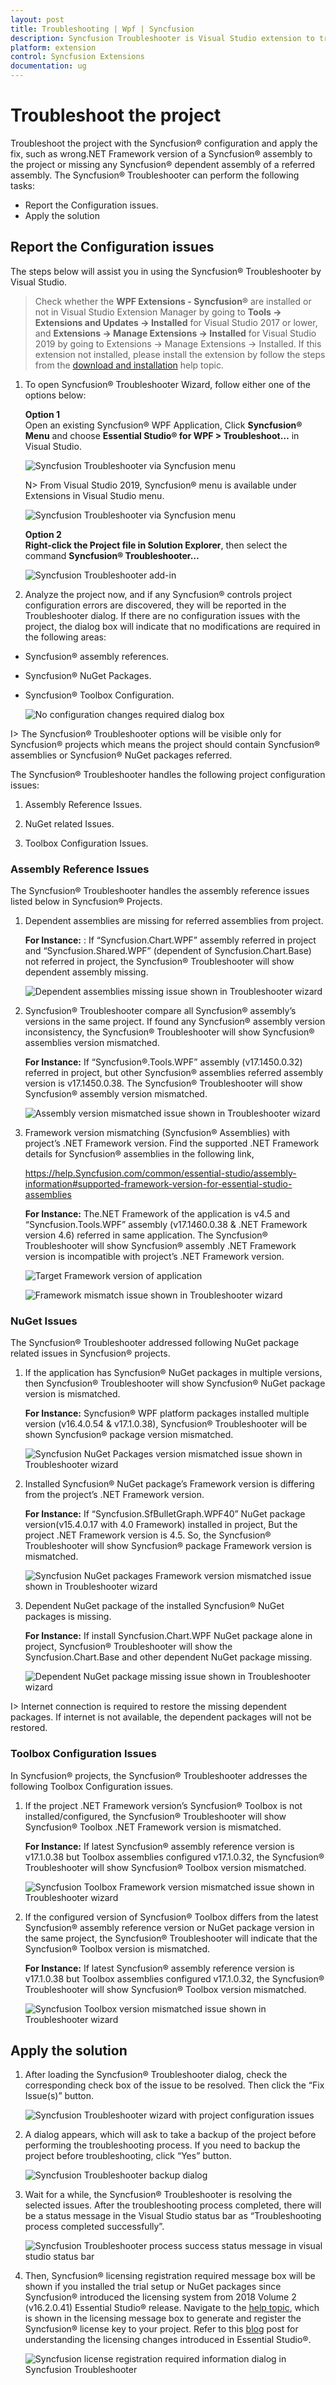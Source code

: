 ```yaml
---
layout: post
title: Troubleshooting | Wpf | Syncfusion
description: Syncfusion Troubleshooter is Visual Studio extension to troubleshoot the configuration issues in Syncfusion assembly reference, webconfig entries in projects.
platform: extension
control: Syncfusion Extensions
documentation: ug
---
```


# Troubleshoot the project

Troubleshoot the project with the Syncfusion® configuration and apply the fix, such as wrong.NET Framework version of a Syncfusion® assembly to the project or missing any Syncfusion® dependent assembly of a referred assembly. The Syncfusion® Troubleshooter can perform the following tasks:

* Report the Configuration issues.  
* Apply the solution

## Report the Configuration issues

The steps below will assist you in using the Syncfusion® Troubleshooter by Visual Studio. 

> Check whether the **WPF Extensions - Syncfusion®** are installed or not in Visual Studio Extension Manager by going to **Tools -> Extensions and Updates -> Installed** for Visual Studio 2017 or lower, and **Extensions -> Manage Extensions -> Installed** for Visual Studio 2019 by going to Extensions -> Manage Extensions -> Installed. If this extension not installed, please install the extension by follow the steps from the [download and installation](download-and-installation) help topic.

1. To open Syncfusion® Troubleshooter Wizard, follow either one of the options below: 
   
   **Option 1**  
   Open an existing Syncfusion® WPF Application, Click **Syncfusion® Menu** and choose **Essential Studio® for WPF > Troubleshoot…** in Visual Studio.

   ![Syncfusion Troubleshooter via Syncfusion menu](SyncfusionTroubleshooter_images/Syncfusion_Menu_Troubleshooter.png)

   N> From Visual Studio 2019, Syncfusion® menu is available under Extensions in Visual Studio menu.

   ![Syncfusion Troubleshooter via Syncfusion menu](SyncfusionTroubleshooter_images/Syncfusion_Menu_Troubleshooter_2019.png)


   **Option 2**  
   **Right-click the Project file in Solution Explorer**, then select the command **Syncfusion® Troubleshooter…**

   ![Syncfusion Troubleshooter add-in](SyncfusionTroubleshooter_images/SyncfusionTroubleshooter-img1_2019.png)

2. Analyze the project now, and if any Syncfusion® controls project configuration errors are discovered, they will be reported in the Troubleshooter dialog.  If there are no configuration issues with the project, the dialog box will indicate that no modifications are required in the following areas:

* Syncfusion® assembly references.
* Syncfusion® NuGet Packages. 
* Syncfusion® Toolbox Configuration.

   ![No configuration changes required dialog box](SyncfusionTroubleshooter_images/SyncfusionTroubleshooter-img2.png)

I> The Syncfusion® Troubleshooter options will be visible only for Syncfusion® projects which means the project should contain Syncfusion® assemblies or Syncfusion® NuGet packages referred.

The Syncfusion® Troubleshooter handles the following project configuration issues: 

1. Assembly Reference Issues.

2. NuGet related Issues.

3. Toolbox Configuration Issues.

### Assembly Reference Issues

The Syncfusion® Troubleshooter handles the assembly reference issues listed below in Syncfusion® Projects. 

1. Dependent assemblies are missing for referred assemblies from project. 

   **For Instance:**  : If “Syncfusion.Chart.WPF” assembly referred in project and “Syncfusion.Shared.WPF” (dependent of Syncfusion.Chart.Base) not referred in project, the Syncfusion® Troubleshooter will show dependent assembly missing.

   ![Dependent assemblies missing issue shown in Troubleshooter wizard](SyncfusionTroubleshooter_images/SyncfusionTroubleshooter-img3.png)

2. Syncfusion® Troubleshooter compare all Syncfusion® assembly’s versions in the same project. If found any Syncfusion® assembly version inconsistency, the Syncfusion® Troubleshooter will show Syncfusion® assemblies version mismatched. 

   **For Instance:**  If “Syncfusion®.Tools.WPF” assembly (v17.1450.0.32) referred in project, but other Syncfusion® assemblies referred assembly version is v17.1450.0.38. The Syncfusion® Troubleshooter will show Syncfusion® assembly version mismatched.

   ![Assembly version mismatched issue shown in Troubleshooter wizard](SyncfusionTroubleshooter_images/SyncfusionTroubleshooter-img4.png)

3. Framework version mismatching (Syncfusion® Assemblies) with project’s .NET Framework version. Find the supported .NET Framework details for Syncfusion® assemblies in the following link,

   <https://help.Syncfusion.com/common/essential-studio/assembly-information#supported-framework-version-for-essential-studio-assemblies> 

   **For Instance:** The.NET Framework of the application is v4.5 and “Syncfusion.Tools.WPF” assembly (v17.1460.0.38 & .NET Framework version 4.6) referred in same application. The Syncfusion® Troubleshooter will show Syncfusion® assembly .NET Framework version is incompatible with project’s .NET Framework version.

   ![Target Framework version of application](SyncfusionTroubleshooter_images/SyncfusionTroubleshooter-img5.jpg)

   ![Framework mismatch issue shown in Troubleshooter wizard](SyncfusionTroubleshooter_images/SyncfusionTroubleshooter-img6.png)

### NuGet Issues

The Syncfusion® Troubleshooter addressed following NuGet package related issues in Syncfusion® projects. 

1. If the application has Syncfusion® NuGet packages in multiple versions, then Syncfusion® Troubleshooter will show  Syncfusion®  NuGet package version is mismatched. 

   **For Instance:** Syncfusion® WPF platform packages installed multiple version (v16.4.0.54 & v17.1.0.38), Syncfusion® Troubleshooter will be shown Syncfusion® package version mismatched.
 
   ![Syncfusion NuGet Packages version mismatched issue shown in Troubleshooter wizard](SyncfusionTroubleshooter_images/SyncfusionTroubleshooter-img7.png)

2. Installed Syncfusion® NuGet package’s Framework version is differing from the project’s .NET Framework version.

   **For Instance:** If “Syncfusion.SfBulletGraph.WPF40” NuGet package version(v15.4.0.17 with 4.0 Framework) installed in project, But the project .NET Framework version is 4.5. So, the Syncfusion® Troubleshooter will show Syncfusion® package Framework version is mismatched.
  
   ![Syncfusion NuGet packages Framework version mismatched issue shown in Troubleshooter wizard](SyncfusionTroubleshooter_images/SyncfusionTroubleshooter-img8.png)

3. Dependent NuGet package of the installed Syncfusion® NuGet packages is missing.

   **For Instance:** If install Syncfusion.Chart.WPF NuGet package alone in project, Syncfusion® Troubleshooter will show the Syncfusion.Chart.Base and other dependent NuGet package missing.
 
   ![Dependent NuGet package missing issue shown in Troubleshooter wizard](SyncfusionTroubleshooter_images/SyncfusionTroubleshooter-img9.png)

I> Internet connection is required to restore the missing dependent packages. If internet is not available, the dependent packages will not be restored.

### Toolbox Configuration Issues

In Syncfusion® projects, the Syncfusion® Troubleshooter addresses the following Toolbox Configuration issues.

1. If the project .NET Framework version’s Syncfusion® Toolbox is not installed/configured, the Syncfusion® Troubleshooter will show Syncfusion® Toolbox .NET Framework version is mismatched. 

   **For Instance:** If latest Syncfusion® assembly reference version is v17.1.0.38 but Toolbox assemblies configured v17.1.0.32, the Syncfusion® Troubleshooter will show Syncfusion® Toolbox version mismatched.
 
   ![Syncfusion Toolbox Framework version mismatched issue shown in Troubleshooter wizard](SyncfusionTroubleshooter_images/SyncfusionTroubleshooter-img10.png)

2. If the configured version of Syncfusion® Toolbox differs from the latest Syncfusion® assembly reference version or NuGet package version in the same project, the Syncfusion® Troubleshooter will indicate that the Syncfusion® Toolbox version is mismatched.

   **For Instance:** If latest Syncfusion® assembly reference version is v17.1.0.38 but Toolbox assemblies configured v17.1.0.32, the Syncfusion® Troubleshooter will show Syncfusion® Toolbox version mismatched.
  
   ![Syncfusion Toolbox version mismatched issue shown in Troubleshooter wizard](SyncfusionTroubleshooter_images/SyncfusionTroubleshooter-img11.png)

## Apply the solution

1. After loading the Syncfusion® Troubleshooter dialog, check the corresponding check box of the issue to be resolved. Then click the “Fix Issue(s)” button. 

   ![Syncfusion Troubleshooter wizard with project configuration issues](SyncfusionTroubleshooter_images/SyncfusionTroubleshooter-img12.png)

2. A dialog appears, which will ask to take a backup of the project before performing the troubleshooting process. If you need to backup the project before troubleshooting, click “Yes” button. 

   ![Syncfusion Troubleshooter backup dialog](SyncfusionTroubleshooter_images/SyncfusionTroubleshooter-img13.jpeg)

3. Wait for a while, the Syncfusion® Troubleshooter is resolving the selected issues. After the troubleshooting process completed, there will be a status message in the Visual Studio status bar as “Troubleshooting process completed successfully”.

   ![Syncfusion Troubleshooter process success status message in visual studio status bar](SyncfusionTroubleshooter_images/SyncfusionTroubleshooter-img14.jpeg)

4. Then, Syncfusion® licensing registration required message box will be shown if you installed the trial setup or NuGet packages since Syncfusion® introduced the licensing system from 2018 Volume 2 (v16.2.0.41) Essential Studio® release. Navigate to the [help topic](https://help.Syncfusion.com/common/essential-studio/licensing/license-key#how-to-generate-Syncfusion-license-key), which is shown in the licensing message box to generate and register the Syncfusion® license key to your project. Refer to this [blog](https://blog.Syncfusion.com/post/Whats-New-in-2018-Volume-2-Licensing-Changes-in-the-1620x-Version-of-Essential-Studio.aspx) post for understanding the licensing changes introduced in Essential Studio®.   

   ![Syncfusion license registration required information dialog in Syncfusion Troubleshooter](SyncfusionTroubleshooter_images/SyncfusionTroubleshooter-img15.jpeg)